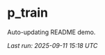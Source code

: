 # p_train

Auto-updating README demo.

<!--START_SECTION:status-->
_Last run: 2025-09-11 15:18 UTC_
<!--END_SECTION:status-->































































































































































































































































































































































































































































































































